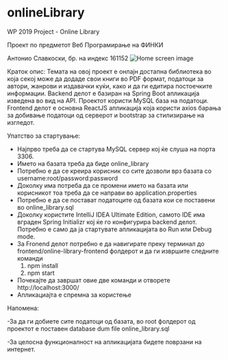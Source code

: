 # onlineLibrary

WP 2019 Project - Online Library

Проект по предметот Веб Програмирање на ФИНКИ

Антонио Славкоски, бр. на индекс 161152
![Home screen image](homeScreen.png)

Краток опис:
Темата на овој проект е онлајн достапна библиотека во која секој може да додаде свои книги во PDF формат, податоци за автори, жанрови и издавачки куќи, како и да ги едитира постоечките информации.
Backend делот е базиран на Spring Boot апликација изведена во вид на API.
Проектот користи MySQL база на податоци.
Frontend делот е основна ReactJS  апликација која користи axios барања за добивање податоци од серверот и bootstrap за стилизирање на изгледот.

Упатство за стартување:
- Најпрво треба да се стартува MySQL сервер кој ќе слуша на порта 3306.
- Името на базата треба да биде online_library
- Потребно е да се креира корисник со сите дозволи врз базата со username:root/password:password
- Доколку има потреба да се промени името на базата или корисникот тоа треба да се направи во application.properties
- Потребно е да се постават податоците од базата кои се поставени во online_library.sql
- Доколку користите IntelliJ IDEA Ultimate Edition, самото IDE има вграден Spring Initializr кој ќе го конфигурира backend делот. Потребно е само да ја стартувате апликацијата во Run или Debug mode.
- За Fronend делот потребно е да навигирате преку терминал до frontend/online-library-frontend фолдерот и да ги извршите следните команди
  1. npm install
  2. npm start
- Почекајте да завршат овие две команди и отворете http://localhost:3000/
- Апликациајта е спремна за користење

Напомена:

 -За да ги добиете сите податоци од базата, во root фолдерот од проектот е поставен database dum file online_library.sql
 
 -За целосна функционалност на апликацијата бидете поврзани на интернет.
